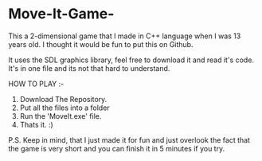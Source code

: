 # Move-It-Game-

This a 2-dimensional game that I made in C++ language when I was 13 years old.
I thought it would be fun to put this on Github.

It uses the SDL graphics library, feel free to download it and read it's code. It's in one file and its not that hard to understand.

HOW TO PLAY :-

1. Download The Repository.
2. Put all the files into a folder
3. Run the 'MoveIt.exe' file.
4. Thats it. :)

P.S. Keep in mind, that I just made it for fun and just overlook the fact that the game is very short and
you can finish it in 5 minutes if you try.
